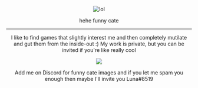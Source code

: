 <p align="center">
  <img src="nyan-ming.gif" alt="lol" />
  <p 
    hehe funny cate
  </p
</p>

<p align="center">
  hehe funny cate
</p>

---

<p align="center">
  I like to find games that slightly interest me and then completely mutilate and gut them from the inside-out :)
  My work is private, but you can be invited if you're like really cool
</p>

<p align="center">
  <a href="https://discord.gg/EF2JKAy"><img src="https://shields.io/discord/459014303224168449?label=discord&logo=discord&color=7289da" /></a>
</p>

<p align="center">
  Add me on Discord for funny cate images and if you let me spam you enough then maybe I'll invite you Luna#8519
</p>
